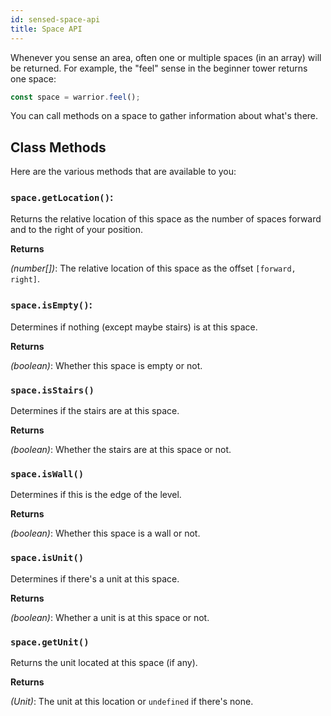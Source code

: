 ```yaml
---
id: sensed-space-api
title: Space API
---
```


Whenever you sense an area, often one or multiple spaces (in an array) will be
returned. For example, the "feel" sense in the beginner tower returns one space:

```js
const space = warrior.feel();
```

You can call methods on a space to gather information about what's there.

## Class Methods

Here are the various methods that are available to you:

### `space.getLocation()`:

Returns the relative location of this space as the number of spaces forward and
to the right of your position.

**Returns**

_(number[])_: The relative location of this space as the offset
`[forward, right]`.

### `space.isEmpty()`:

Determines if nothing (except maybe stairs) is at this space.

**Returns**

_(boolean)_: Whether this space is empty or not.

### `space.isStairs()`

Determines if the stairs are at this space.

**Returns**

_(boolean)_: Whether the stairs are at this space or not.

### `space.isWall()`

Determines if this is the edge of the level.

**Returns**

_(boolean)_: Whether this space is a wall or not.

### `space.isUnit()`

Determines if there's a unit at this space.

**Returns**

_(boolean)_: Whether a unit is at this space or not.

### `space.getUnit()`

Returns the unit located at this space (if any).

**Returns**

_(Unit)_: The unit at this location or `undefined` if there's none.
